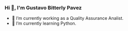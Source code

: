 ### Hi 👋, I'm Gustavo Bitterly Pavez

- 🔭 I’m currently working as a Quality Assurance Analist.
- 🌱 I’m currently learning Python.
  
<!--
**GustavoBitterly/GustavoBitterly** is a ✨ _special_ ✨ repository because its `README.md` (this file) appears on your GitHub profile.

Here are some ideas to get you started:

- 🔭 I’m currently working on ...
- 🌱 I’m currently learning ...
- 👯 I’m looking to collaborate on ...
- 🤔 I’m looking for help with ...
- 💬 Ask me about ...
- 📫 How to reach me: ...
- 😄 Pronouns: ...
- ⚡ Fun fact: ...
-->

